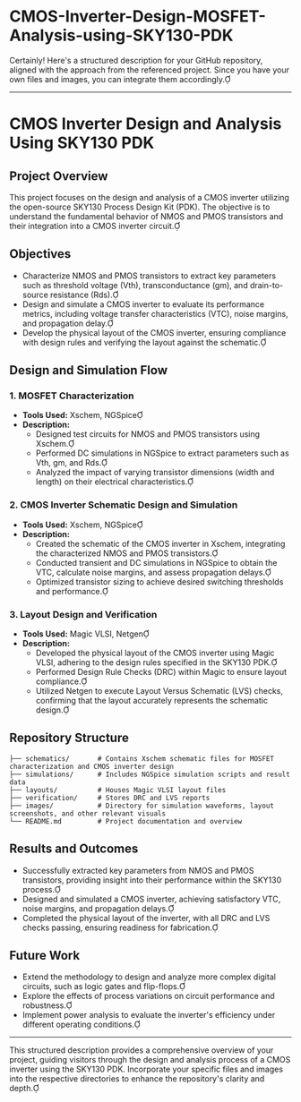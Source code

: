 # CMOS-Inverter-Design-MOSFET-Analysis-using-SKY130-PDK
Certainly! Here's a structured description for your GitHub repository, aligned with the approach from the referenced project. Since you have your own files and images, you can integrate them accordingly.

---

# **CMOS Inverter Design and Analysis Using SKY130 PDK**

## **Project Overview**
This project focuses on the design and analysis of a CMOS inverter utilizing the open-source SKY130 Process Design Kit (PDK). The objective is to understand the fundamental behavior of NMOS and PMOS transistors and their integration into a CMOS inverter circuit.

## **Objectives**
- Characterize NMOS and PMOS transistors to extract key parameters such as threshold voltage (Vth), transconductance (gm), and drain-to-source resistance (Rds).
- Design and simulate a CMOS inverter to evaluate its performance metrics, including voltage transfer characteristics (VTC), noise margins, and propagation delay.
- Develop the physical layout of the CMOS inverter, ensuring compliance with design rules and verifying the layout against the schematic.

## **Design and Simulation Flow**

### **1. MOSFET Characterization**
- **Tools Used:** Xschem, NGSpice
- **Description:**
  - Designed test circuits for NMOS and PMOS transistors using Xschem.
  - Performed DC simulations in NGSpice to extract parameters such as Vth, gm, and Rds.
  - Analyzed the impact of varying transistor dimensions (width and length) on their electrical characteristics.

### **2. CMOS Inverter Schematic Design and Simulation**
- **Tools Used:** Xschem, NGSpice
- **Description:**
  - Created the schematic of the CMOS inverter in Xschem, integrating the characterized NMOS and PMOS transistors.
  - Conducted transient and DC simulations in NGSpice to obtain the VTC, calculate noise margins, and assess propagation delays.
  - Optimized transistor sizing to achieve desired switching thresholds and performance.

### **3. Layout Design and Verification**
- **Tools Used:** Magic VLSI, Netgen
- **Description:**
  - Developed the physical layout of the CMOS inverter using Magic VLSI, adhering to the design rules specified in the SKY130 PDK.
  - Performed Design Rule Checks (DRC) within Magic to ensure layout compliance.
  - Utilized Netgen to execute Layout Versus Schematic (LVS) checks, confirming that the layout accurately represents the schematic design.

## **Repository Structure**
```
├── schematics/       # Contains Xschem schematic files for MOSFET characterization and CMOS inverter design
├── simulations/      # Includes NGSpice simulation scripts and result data
├── layouts/          # Houses Magic VLSI layout files
├── verification/     # Stores DRC and LVS reports
├── images/           # Directory for simulation waveforms, layout screenshots, and other relevant visuals
└── README.md         # Project documentation and overview
```

## **Results and Outcomes**
- Successfully extracted key parameters from NMOS and PMOS transistors, providing insight into their performance within the SKY130 process.
- Designed and simulated a CMOS inverter, achieving satisfactory VTC, noise margins, and propagation delays.
- Completed the physical layout of the inverter, with all DRC and LVS checks passing, ensuring readiness for fabrication.

## **Future Work**
- Extend the methodology to design and analyze more complex digital circuits, such as logic gates and flip-flops.
- Explore the effects of process variations on circuit performance and robustness.
- Implement power analysis to evaluate the inverter's efficiency under different operating conditions.

---

This structured description provides a comprehensive overview of your project, guiding visitors through the design and analysis process of a CMOS inverter using the SKY130 PDK. Incorporate your specific files and images into the respective directories to enhance the repository's clarity and depth. 
